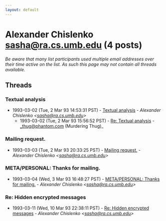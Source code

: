 ```yaml
---
layout: default
---
```


# Alexander Chislenko <sasha@ra.cs.umb.edu> (4 posts)

_Be aware that many list participants used multiple email addresses over their time active on the list. As such this page may not contain all threads available._

## Threads

### Textual analysis
+ 1993-03-02 (Tue, 2 Mar 93 14:53:31 PST) - [Textual analysis](/archive/1993/03/f2d2ce83561fa27ea64ee72ec12c90321d69fccc91c96d32a0e825be692a3ef3) - _Alexander Chislenko \<sasha@ra.cs.umb.edu\>_
  + 1993-03-02 (Tue, 2 Mar 93 15:56:52 PST) - [Re: Textual analysis](/archive/1993/03/bd16243c72568214376910d6d3e9505333d749e47ff1a64408e36d0f38b8e14b) - _thug@phantom.com (Murdering Thug)_

### Mailing request.
+ 1993-03-03 (Tue, 2 Mar 93 20:33:25 PST) - [Mailing request.](/archive/1993/03/8c9bd17336e3716b9eb7b606390f3a8472f294c5249af895eb0dd06a9f7adaa1) - _Alexander Chislenko \<sasha@ra.cs.umb.edu\>_

### META/PERSONAL: Thanks for mailing.
+ 1993-03-04 (Wed, 3 Mar 93 16:48:27 PST) - [META/PERSONAL: Thanks for mailing.](/archive/1993/03/30610e97bfb26e6665113e11b7d719303b057e7a73c0510f969364ad63884d81) - _Alexander Chislenko \<sasha@ra.cs.umb.edu\>_

### Re:  Hidden encrypted messages
+ 1993-03-11 (Wed, 10 Mar 93 22:38:11 PST) - [Re:  Hidden encrypted messages](/archive/1993/03/2fc80fe6b08f01b720ae7738ad3d49f7f4adf5cdf3c07f242a1e783a9bdacbb1) - _Alexander Chislenko \<sasha@ra.cs.umb.edu\>_


